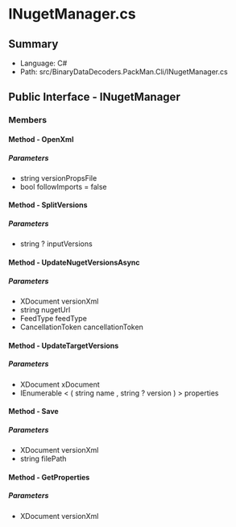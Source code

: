 ﻿# INugetManager.cs

## Summary

* Language: C#
* Path: src/BinaryDataDecoders.PackMan.Cli/INugetManager.cs

## Public Interface - INugetManager

### Members

#### Method - OpenXml

#####  Parameters

 - string versionPropsFile 
 - bool followImports = false 

#### Method - SplitVersions

#####  Parameters

 - string ? inputVersions 

#### Method - UpdateNugetVersionsAsync

#####  Parameters

 - XDocument versionXml 
 - string nugetUrl 
 - FeedType feedType 
 - CancellationToken cancellationToken 

#### Method - UpdateTargetVersions

#####  Parameters

 - XDocument xDocument 
 - IEnumerable < ( string name , string ? version ) > properties 

#### Method - Save

#####  Parameters

 - XDocument versionXml 
 - string filePath 

#### Method - GetProperties

#####  Parameters

 - XDocument versionXml 

